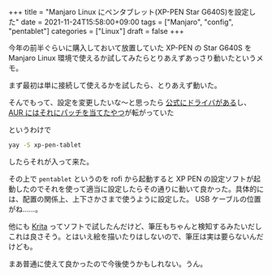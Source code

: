 +++
title = "Manjaro Linux にペンタブレット(XP-PEN Star G640S)を設定した"
date = 2021-11-24T15:58:00+09:00
tags = ["Manjaro", "config", "pentablet"]
categories = ["Linux"]
draft = false
+++

今年の前半ぐらいに購入しておいて放置していた
XP-PEN の Star G640S を
Manjaro Linux 環境で使えるか試してみたらとりあえずあっさり動いたというメモ。

まず最初は単に接続して使えるかを試したら、とりあえず動いた。

そんでもって、設定を変更したいな〜と思ったら
[公式にドライバがある](https://www.xp-pen.jp/download-166.html)し、
[AUR にはそれにパッチを当てたやつ](https://aur.archlinux.org/packages/xp-pen-tablet)が転がっていた

というわけで

```sh
yay -S xp-pen-tablet
```

したらそれが入って来た。

その上で `pentablet` というのを rofi から起動すると
XP PEN の設定ソフトが起動したのでそれを使って適当に設定したらその通りに動いて良かった。具体的には、配置の関係上、上下さかさまで使うように設定した。
USB ケーブルの位置がね……。

他にも [Krita](https://krita.org/jp/) ってソフトで試したんだけど、筆圧もちゃんと検知するみたいだしこれは良さそう。とはいえ絵を描いたりはしないので、筆圧は実は要らないんだけども。

まあ普通に使えて良かったので今後使うかもしれない。うん。
